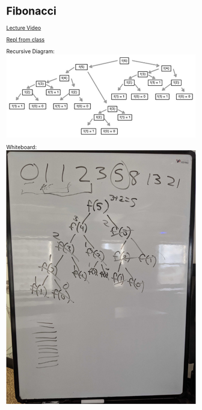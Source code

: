 # Fibonacci

[Lecture Video](https://youtu.be/yYcKKsS4MGg)

[Repl from class](https://repl.it/@DavidStoll/SqueakyFrighteningOrganization)

Recursive Diagram:
![fib(6) recursively](fib(6).jpeg)

Whiteboard:
![in class whiteboard](MVIMG_20190924_161117.jpg)